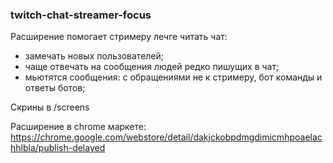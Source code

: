 ### twitch-chat-streamer-focus

Расширение помогает стримеру лечге читать чат:
- замечать новых пользователей;
- чаще отвечать на сообщения людей редко пишущих в чат;
- мьютятся сообщения: с обращениями не к стримеру, бот команды и ответы ботов;

Скрины в /screens

Расширение в chrome маркете:
https://chrome.google.com/webstore/detail/dakjckobpdmgdimicmhpoaelachhlbla/publish-delayed
